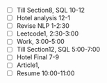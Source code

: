 - [ ] Till Section8, SQL    10-12
- [ ] Hotel analysis 12-1
- [ ] Revise NLP  1-2:30
- [ ] Leetcode1,             2:30-3:00
- [ ] Work,              3:00-5:00
- [ ] Till Section12, SQL  5:00-7:00
- [ ] Hotel Final    7-9
- [ ] Article1,
- [ ] Resume                   10:00-11:00